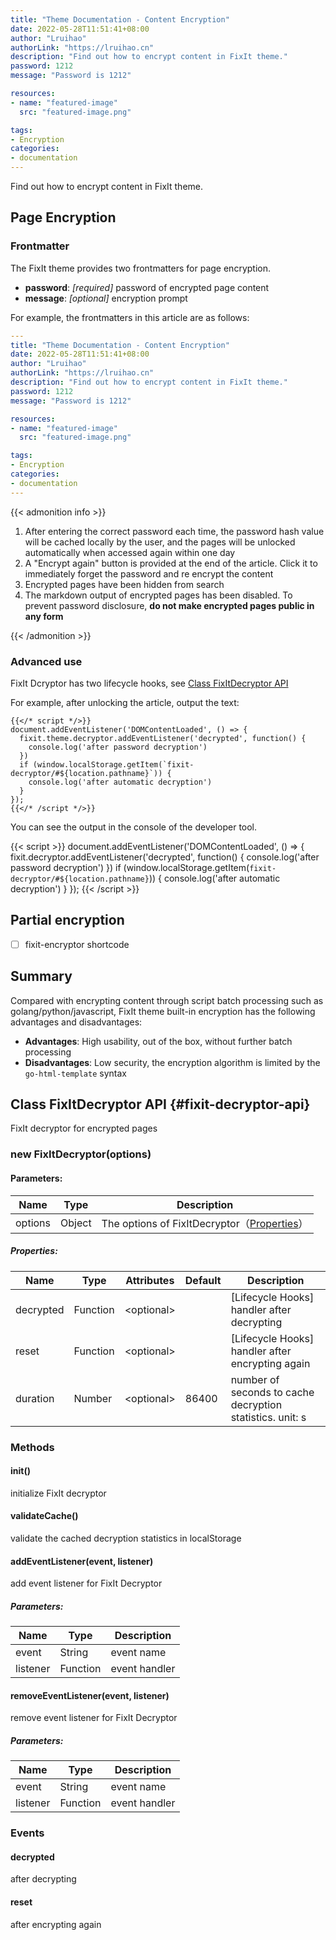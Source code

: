 ```yaml
---
title: "Theme Documentation - Content Encryption"
date: 2022-05-28T11:51:41+08:00
author: "Lruihao"
authorLink: "https://lruihao.cn"
description: "Find out how to encrypt content in FixIt theme."
password: 1212
message: "Password is 1212"

resources:
- name: "featured-image"
  src: "featured-image.png"

tags:
- Encryption
categories:
- documentation
---
```


Find out how to encrypt content in FixIt theme.

<!--more-->

## Page Encryption

### Frontmatter

The FixIt theme provides two frontmatters for page encryption.

* **password**: *[required]* password of encrypted page content
* **message**: *[optional]* encryption prompt

For example, the frontmatters in this article are as follows:

```yaml
---
title: "Theme Documentation - Content Encryption"
date: 2022-05-28T11:51:41+08:00
author: "Lruihao"
authorLink: "https://lruihao.cn"
description: "Find out how to encrypt content in FixIt theme."
password: 1212
message: "Password is 1212"

resources:
- name: "featured-image"
  src: "featured-image.png"

tags:
- Encryption
categories:
- documentation
---
```


{{< admonition info >}}

1. After entering the correct password each time, the password hash value will be cached locally by the user, and the pages will be unlocked automatically when accessed again within one day
2. A "Encrypt again" button is provided at the end of the article. Click it to immediately forget the password and re encrypt the content
3. Encrypted pages have been hidden from search
4. The markdown output of encrypted pages has been disabled. To prevent password disclosure, **do not make encrypted pages public in any form**

{{< /admonition >}}

### Advanced use

FixIt Dcryptor has two lifecycle hooks, see [Class FixItDecryptor API](#fixit-decryptor-api)

For example, after unlocking the article, output the text:

```go-html-template
{{</* script */>}}
document.addEventListener('DOMContentLoaded', () => {
  fixit.theme.decryptor.addEventListener('decrypted', function() {
    console.log('after password decryption')
  })
  if (window.localStorage.getItem(`fixit-decryptor/#${location.pathname}`)) {
    console.log('after automatic decryption')
  }
});
{{</* /script */>}}
```

You can see the output in the console of the developer tool.

{{< script >}}
document.addEventListener('DOMContentLoaded', () => {
  fixit.decryptor.addEventListener('decrypted', function() {
    console.log('after password decryption')
  })
  if (window.localStorage.getItem(`fixit-decryptor/#${location.pathname}`)) {
    console.log('after automatic decryption')
  }
});
{{< /script >}}

## Partial encryption

- [ ] fixit-encryptor shortcode

## Summary

Compared with encrypting content through script batch processing such as golang/python/javascript, FixIt theme built-in encryption has the following advantages and disadvantages:

* **Advantages**: High usability, out of the box, without further batch processing
* **Disadvantages**: Low security, the encryption algorithm is limited by the `go-html-template` syntax

## Class FixItDecryptor API {#fixit-decryptor-api}

FixIt decryptor for encrypted pages

### new FixItDecryptor(options)

#### Parameters:

| Name    | Type   | Description                                                  |
| ------- | ------ | ------------------------------------------------------------ |
| options | Object | The options of FixItDecryptor（[Properties](#properties)） |

##### Properties:

| Name      | Type     | Attributes | Default | Description                                               |
| --------- | -------- | ---------- | ------- | --------------------------------------------------------- |
| decrypted | Function | \<optional\> |         | [Lifecycle Hooks] handler after decrypting                |
| reset     | Function | \<optional\> |         | [Lifecycle Hooks] handler after encrypting again          |
| duration  | Number   | \<optional\> | 86400   | number of seconds to cache decryption statistics. unit: s |

### Methods

#### init()

initialize FixIt decryptor

#### validateCache()

validate the cached decryption statistics in localStorage

#### addEventListener(event, listener)

add event listener for FixIt Decryptor

##### Parameters:

| Name     | Type     | Description   |
| -------- | -------- | ------------- |
| event    | String   | event name    |
| listener | Function | event handler |

#### removeEventListener(event, listener)

remove event listener for FixIt Decryptor

##### Parameters:

| Name     | Type     | Description   |
| -------- | -------- | ------------- |
| event    | String   | event name    |
| listener | Function | event handler |

### Events

#### decrypted

after decrypting

#### reset

after encrypting again